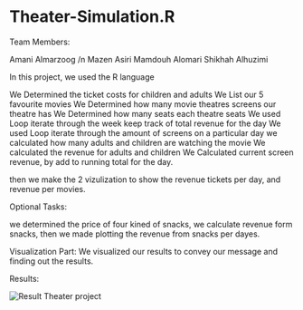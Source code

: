 # Theater-Simulation.R

Team Members:

Amani Almarzoog /n
Mazen Asiri
Mamdouh Alomari
Shikhah Alhuzimi

In this project, we used the R language

We Determined the ticket costs for children and adults
We List our 5 favourite movies
We Determined how many movie theatres screens our theatre has
We Determined how many seats each theatre seats
We used Loop iterate through the week
keep track of total revenue for the day
We used Loop iterate through the amount of screens on a particular day
we calculated how many adults and children are watching the movie
We calculated the revenue for adults and children
We Calculated current screen revenue, by add to running total for the day.

then we make the 2 vizulization to show the revenue tickets per day, and revenue per movies. 

Optional Tasks:

we determined the price of four kined of snacks, we calculate revenue form snacks, then we made plotting the revenue from snacks per dayes.


Visualization Part:
We visualized our results to convey our message and finding out the results.

Results:

![Result Theater project](https://user-images.githubusercontent.com/81245467/115890104-41ee9280-a45d-11eb-8c06-388830d9754e.png)

